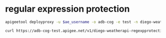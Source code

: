 regular expression protection
=======


```bash
apigeetool deployproxy -u $ae_username -o adb-cog -e test -n diego-weatherapi-regexpprotection -d . -p $ae_password
```

```bash
curl https://adb-cog-test.apigee.net/v1/diego-weatherapi-regexpprotection?qparam=sssscreate table1aaaa
```